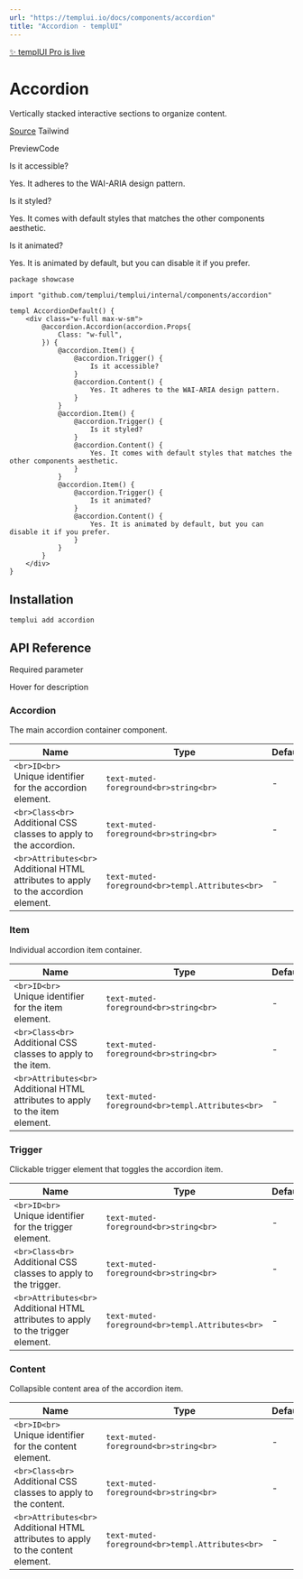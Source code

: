 ```yaml
---
url: "https://templui.io/docs/components/accordion"
title: "Accordion - templUI"
---
```


[✨ templUI Pro is live](https://pro.templui.io/)

# Accordion

Vertically stacked interactive sections to organize content.

[Source](https://github.com/templui/templui/tree/main/internal/components/accordion) Tailwind

PreviewCode

Is it accessible?

Yes. It adheres to the WAI-ARIA design pattern.

Is it styled?

Yes. It comes with default styles that matches the other components aesthetic.

Is it animated?

Yes. It is animated by default, but you can disable it if you prefer.

```
package showcase

import "github.com/templui/templui/internal/components/accordion"

templ AccordionDefault() {
	<div class="w-full max-w-sm">
		@accordion.Accordion(accordion.Props{
			Class: "w-full",
		}) {
			@accordion.Item() {
				@accordion.Trigger() {
					Is it accessible?
				}
				@accordion.Content() {
					Yes. It adheres to the WAI-ARIA design pattern.
				}
			}
			@accordion.Item() {
				@accordion.Trigger() {
					Is it styled?
				}
				@accordion.Content() {
					Yes. It comes with default styles that matches the other components aesthetic.
				}
			}
			@accordion.Item() {
				@accordion.Trigger() {
					Is it animated?
				}
				@accordion.Content() {
					Yes. It is animated by default, but you can disable it if you prefer.
				}
			}
		}
	</div>
}

```

## Installation

```
templui add accordion
```

## API Reference

Required parameter

Hover for description

### Accordion

The main accordion container component.

| Name | Type | Default |
| --- | --- | --- |
| ```<br>ID<br>```<br>Unique identifier for the accordion element. | ```text-muted-foreground<br>string<br>``` | - |
| ```<br>Class<br>```<br>Additional CSS classes to apply to the accordion. | ```text-muted-foreground<br>string<br>``` | - |
| ```<br>Attributes<br>```<br>Additional HTML attributes to apply to the accordion element. | ```text-muted-foreground<br>templ.Attributes<br>``` | - |

### Item

Individual accordion item container.

| Name | Type | Default |
| --- | --- | --- |
| ```<br>ID<br>```<br>Unique identifier for the item element. | ```text-muted-foreground<br>string<br>``` | - |
| ```<br>Class<br>```<br>Additional CSS classes to apply to the item. | ```text-muted-foreground<br>string<br>``` | - |
| ```<br>Attributes<br>```<br>Additional HTML attributes to apply to the item element. | ```text-muted-foreground<br>templ.Attributes<br>``` | - |

### Trigger

Clickable trigger element that toggles the accordion item.

| Name | Type | Default |
| --- | --- | --- |
| ```<br>ID<br>```<br>Unique identifier for the trigger element. | ```text-muted-foreground<br>string<br>``` | - |
| ```<br>Class<br>```<br>Additional CSS classes to apply to the trigger. | ```text-muted-foreground<br>string<br>``` | - |
| ```<br>Attributes<br>```<br>Additional HTML attributes to apply to the trigger element. | ```text-muted-foreground<br>templ.Attributes<br>``` | - |

### Content

Collapsible content area of the accordion item.

| Name | Type | Default |
| --- | --- | --- |
| ```<br>ID<br>```<br>Unique identifier for the content element. | ```text-muted-foreground<br>string<br>``` | - |
| ```<br>Class<br>```<br>Additional CSS classes to apply to the content. | ```text-muted-foreground<br>string<br>``` | - |
| ```<br>Attributes<br>```<br>Additional HTML attributes to apply to the content element. | ```text-muted-foreground<br>templ.Attributes<br>``` | - |